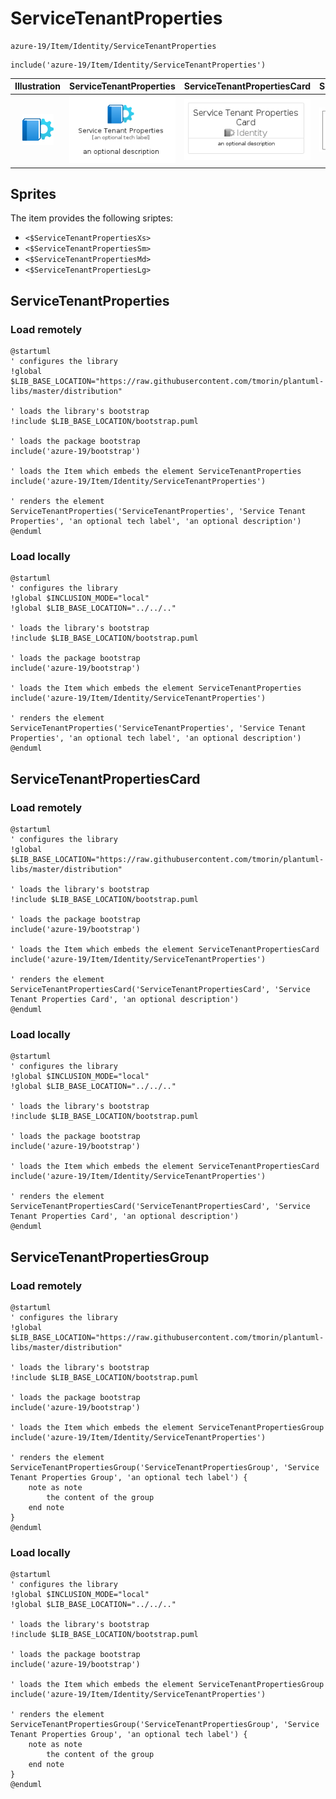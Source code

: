 # ServiceTenantProperties


```text
azure-19/Item/Identity/ServiceTenantProperties
```

```text
include('azure-19/Item/Identity/ServiceTenantProperties')
```



| Illustration | ServiceTenantProperties | ServiceTenantPropertiesCard | ServiceTenantPropertiesGroup |
| :---: | :---: | :---: | :---: |
| ![illustration for Illustration](../../../azure-19/Item/Identity/ServiceTenantProperties.png) | ![illustration for ServiceTenantProperties](../../../azure-19/Item/Identity/ServiceTenantProperties.Local.png) | ![illustration for ServiceTenantPropertiesCard](../../../azure-19/Item/Identity/ServiceTenantPropertiesCard.Local.png) | ![illustration for ServiceTenantPropertiesGroup](../../../azure-19/Item/Identity/ServiceTenantPropertiesGroup.Local.png) |



## Sprites
The item provides the following sriptes:

- `<$ServiceTenantPropertiesXs>`
- `<$ServiceTenantPropertiesSm>`
- `<$ServiceTenantPropertiesMd>`
- `<$ServiceTenantPropertiesLg>`





## ServiceTenantProperties

### Load remotely
```plantuml
@startuml
' configures the library
!global $LIB_BASE_LOCATION="https://raw.githubusercontent.com/tmorin/plantuml-libs/master/distribution"

' loads the library's bootstrap
!include $LIB_BASE_LOCATION/bootstrap.puml

' loads the package bootstrap
include('azure-19/bootstrap')

' loads the Item which embeds the element ServiceTenantProperties
include('azure-19/Item/Identity/ServiceTenantProperties')

' renders the element
ServiceTenantProperties('ServiceTenantProperties', 'Service Tenant Properties', 'an optional tech label', 'an optional description')
@enduml
```

### Load locally
```plantuml
@startuml
' configures the library
!global $INCLUSION_MODE="local"
!global $LIB_BASE_LOCATION="../../.."

' loads the library's bootstrap
!include $LIB_BASE_LOCATION/bootstrap.puml

' loads the package bootstrap
include('azure-19/bootstrap')

' loads the Item which embeds the element ServiceTenantProperties
include('azure-19/Item/Identity/ServiceTenantProperties')

' renders the element
ServiceTenantProperties('ServiceTenantProperties', 'Service Tenant Properties', 'an optional tech label', 'an optional description')
@enduml
```

## ServiceTenantPropertiesCard

### Load remotely
```plantuml
@startuml
' configures the library
!global $LIB_BASE_LOCATION="https://raw.githubusercontent.com/tmorin/plantuml-libs/master/distribution"

' loads the library's bootstrap
!include $LIB_BASE_LOCATION/bootstrap.puml

' loads the package bootstrap
include('azure-19/bootstrap')

' loads the Item which embeds the element ServiceTenantPropertiesCard
include('azure-19/Item/Identity/ServiceTenantProperties')

' renders the element
ServiceTenantPropertiesCard('ServiceTenantPropertiesCard', 'Service Tenant Properties Card', 'an optional description')
@enduml
```

### Load locally
```plantuml
@startuml
' configures the library
!global $INCLUSION_MODE="local"
!global $LIB_BASE_LOCATION="../../.."

' loads the library's bootstrap
!include $LIB_BASE_LOCATION/bootstrap.puml

' loads the package bootstrap
include('azure-19/bootstrap')

' loads the Item which embeds the element ServiceTenantPropertiesCard
include('azure-19/Item/Identity/ServiceTenantProperties')

' renders the element
ServiceTenantPropertiesCard('ServiceTenantPropertiesCard', 'Service Tenant Properties Card', 'an optional description')
@enduml
```

## ServiceTenantPropertiesGroup

### Load remotely
```plantuml
@startuml
' configures the library
!global $LIB_BASE_LOCATION="https://raw.githubusercontent.com/tmorin/plantuml-libs/master/distribution"

' loads the library's bootstrap
!include $LIB_BASE_LOCATION/bootstrap.puml

' loads the package bootstrap
include('azure-19/bootstrap')

' loads the Item which embeds the element ServiceTenantPropertiesGroup
include('azure-19/Item/Identity/ServiceTenantProperties')

' renders the element
ServiceTenantPropertiesGroup('ServiceTenantPropertiesGroup', 'Service Tenant Properties Group', 'an optional tech label') {
    note as note
        the content of the group
    end note
}
@enduml
```

### Load locally
```plantuml
@startuml
' configures the library
!global $INCLUSION_MODE="local"
!global $LIB_BASE_LOCATION="../../.."

' loads the library's bootstrap
!include $LIB_BASE_LOCATION/bootstrap.puml

' loads the package bootstrap
include('azure-19/bootstrap')

' loads the Item which embeds the element ServiceTenantPropertiesGroup
include('azure-19/Item/Identity/ServiceTenantProperties')

' renders the element
ServiceTenantPropertiesGroup('ServiceTenantPropertiesGroup', 'Service Tenant Properties Group', 'an optional tech label') {
    note as note
        the content of the group
    end note
}
@enduml
```

